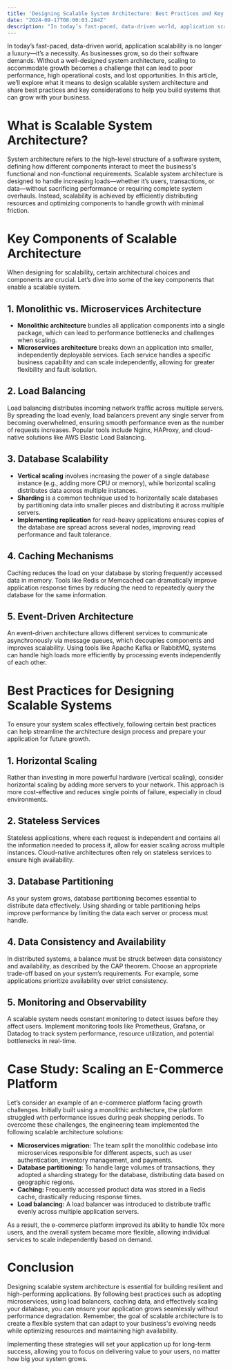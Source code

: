 ```yaml
---
title: 'Designing Scalable System Architecture: Best Practices and Key Considerations'
date: "2024-09-17T08:00:03.284Z"
description: "In today’s fast-paced, data-driven world, application scalability is no longer a luxury—it’s a necessity. As businesses grow, so do their software demands. Without a well-designed system architecture, scaling to accommodate growth becomes a challenge that can lead to poor performance, high operational costs, and lost opportunities. In this article, we’ll explore what it means to design scalable system architecture and share best practices and key considerations to help you build systems that can grow with your business."
---
```


In today’s fast-paced, data-driven world, application scalability is no longer a luxury—it’s a necessity. As businesses grow, so do their software demands. Without a well-designed system architecture, scaling to accommodate growth becomes a challenge that can lead to poor performance, high operational costs, and lost opportunities. In this article, we’ll explore what it means to design scalable system architecture and share best practices and key considerations to help you build systems that can grow with your business.

# What is Scalable System Architecture?
System architecture refers to the high-level structure of a software system, defining how different components interact to meet the business's functional and non-functional requirements. Scalable system architecture is designed to handle increasing loads—whether it’s users, transactions, or data—without sacrificing performance or requiring complete system overhauls. Instead, scalability is achieved by efficiently distributing resources and optimizing components to handle growth with minimal friction.

# Key Components of Scalable Architecture
When designing for scalability, certain architectural choices and components are crucial. Let’s dive into some of the key components that enable a scalable system.

## 1. Monolithic vs. Microservices Architecture
- **Monolithic architecture** bundles all application components into a single package, which can lead to performance bottlenecks and challenges when scaling.
- **Microservices architecture** breaks down an application into smaller, independently deployable services. Each service handles a specific business capability and can scale independently, allowing for greater flexibility and fault isolation.

## 2. Load Balancing
Load balancing distributes incoming network traffic across multiple servers. By spreading the load evenly, load balancers prevent any single server from becoming overwhelmed, ensuring smooth performance even as the number of requests increases. Popular tools include Nginx, HAProxy, and cloud-native solutions like AWS Elastic Load Balancing.

## 3. Database Scalability
- **Vertical scaling** involves increasing the power of a single database instance (e.g., adding more CPU or memory), while horizontal scaling distributes data across multiple instances.
- **Sharding** is a common technique used to horizontally scale databases by partitioning data into smaller pieces and distributing it across multiple servers.
- **Implementing replication** for read-heavy applications ensures copies of the database are spread across several nodes, improving read performance and fault tolerance.

## 4. Caching Mechanisms
Caching reduces the load on your database by storing frequently accessed data in memory. Tools like Redis or Memcached can dramatically improve application response times by reducing the need to repeatedly query the database for the same information.

## 5. Event-Driven Architecture
An event-driven architecture allows different services to communicate asynchronously via message queues, which decouples components and improves scalability. Using tools like Apache Kafka or RabbitMQ, systems can handle high loads more efficiently by processing events independently of each other.

# Best Practices for Designing Scalable Systems
To ensure your system scales effectively, following certain best practices can help streamline the architecture design process and prepare your application for future growth.

## 1. Horizontal Scaling
Rather than investing in more powerful hardware (vertical scaling), consider horizontal scaling by adding more servers to your network. This approach is more cost-effective and reduces single points of failure, especially in cloud environments.

## 2. Stateless Services
Stateless applications, where each request is independent and contains all the information needed to process it, allow for easier scaling across multiple instances. Cloud-native architectures often rely on stateless services to ensure high availability.

## 3. Database Partitioning
As your system grows, database partitioning becomes essential to distribute data effectively. Using sharding or table partitioning helps improve performance by limiting the data each server or process must handle.

## 4. Data Consistency and Availability
In distributed systems, a balance must be struck between data consistency and availability, as described by the CAP theorem. Choose an appropriate trade-off based on your system’s requirements. For example, some applications prioritize availability over strict consistency.

## 5. Monitoring and Observability
A scalable system needs constant monitoring to detect issues before they affect users. Implement monitoring tools like Prometheus, Grafana, or Datadog to track system performance, resource utilization, and potential bottlenecks in real-time.

# Case Study: Scaling an E-Commerce Platform
Let’s consider an example of an e-commerce platform facing growth challenges. Initially built using a monolithic architecture, the platform struggled with performance issues during peak shopping periods. To overcome these challenges, the engineering team implemented the following scalable architecture solutions:

- **Microservices migration:** The team split the monolithic codebase into microservices responsible for different aspects, such as user authentication, inventory management, and payments.
- **Database partitioning:** To handle large volumes of transactions, they adopted a sharding strategy for the database, distributing data based on geographic regions.
- **Caching:** Frequently accessed product data was stored in a Redis cache, drastically reducing response times.
- **Load balancing:** A load balancer was introduced to distribute traffic evenly across multiple application servers.

As a result, the e-commerce platform improved its ability to handle 10x more users, and the overall system became more flexible, allowing individual services to scale independently based on demand.

# Conclusion
Designing scalable system architecture is essential for building resilient and high-performing applications. By following best practices such as adopting microservices, using load balancers, caching data, and effectively scaling your database, you can ensure your application grows seamlessly without performance degradation. Remember, the goal of scalable architecture is to create a flexible system that can adapt to your business's evolving needs while optimizing resources and maintaining high availability.

Implementing these strategies will set your application up for long-term success, allowing you to focus on delivering value to your users, no matter how big your system grows.

